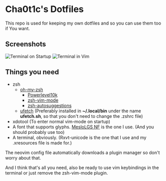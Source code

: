 # Cha0t1c's Dotfiles
This repo is used for keeping my own dotfiles and so you can use them too if You want.

## Screenshots
![Terminal on Startup](https://cha0t1c-is-a.living-me.me/i/dvxt.png)
![Terminal in Vim](https://cha0t1c-is-a.living-me.me/i/0do4.png)

## Things you need
- zsh
   - [oh-my-zsh](https://github.com/ohmyzsh/ohmyzsh)
      - [Powerlevel10k](https://github.com/romkatv/powerlevel10k)
      - [zsh-vim-mode](https://github.com/softmoth/zsh-vim-mode)
      - [zsh-autosuggestions](https://github.com/zsh-users/zsh-autosuggestions)
   - [ufetch](https://gitlab.com/jschx/ufetch) (Preferably installed in **~/.local/bin** under the name **ufetch.sh**, so that you don't need to change the .zshrc file)
- xdotool (To enter normal vim-mode on startup)
- A font that supports glyphs. [MesloLGS NF](https://github.com/romkatv/powerlevel10k/blob/master/README.md#meslo-nerd-font-patched-for-powerlevel10k) is the one I use. (And you should probably use too)
- A terminal, obviously. (Rxvt-unicode is the one that I use and my .xresources file is made for.)

The neovim config file automatically downloads a plugin manager so don't worry about that.

And I think that's all you need, also be ready to use vim keybindings in the terminal or just remove the zsh-vim-mode plugin.